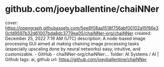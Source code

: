 # github.com/joeyballentine/chaiNNer

cover: https://opengraph.githubassets.com/5ee8f08aa1518f756abf00102a15f86e30cfd9597b32d61007bda8dc3779ea05/chaiNNer-org/chaiNNer
created: December 25, 2022 7:19 AM (UTC)
description: A node-based image processing GUI aimed at making chaining image processing tasks (especially upscaling done by neural networks) easy, intuitive, and customizable. - GitHub - chaiNNer-org/chaiNNer:...
folder: AI Systems / AI | Github
tags: ai, github
url: https://github.com/joeyballentine/chaiNNer